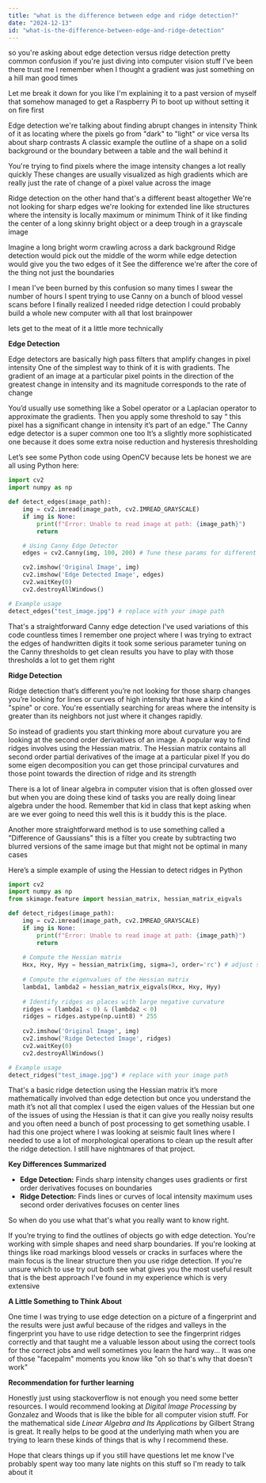 ```yaml
---
title: "what is the difference between edge and ridge detection?"
date: "2024-12-13"
id: "what-is-the-difference-between-edge-and-ridge-detection"
---
```


so you're asking about edge detection versus ridge detection pretty common confusion if you're just diving into computer vision stuff I've been there trust me I remember when I thought a gradient was just something on a hill man good times

Let me break it down for you like I'm explaining it to a past version of myself that somehow managed to get a Raspberry Pi to boot up without setting it on fire first

Edge detection we're talking about finding abrupt changes in intensity Think of it as locating where the pixels go from "dark" to "light" or vice versa Its about sharp contrasts A classic example the outline of a shape on a solid background or the boundary between a table and the wall behind it

You're trying to find pixels where the image intensity changes a lot really quickly These changes are usually visualized as high gradients which are really just the rate of change of a pixel value across the image

Ridge detection on the other hand that's a different beast altogether We're not looking for sharp edges we're looking for extended line like structures where the intensity is locally maximum or minimum Think of it like finding the center of a long skinny bright object or a deep trough in a grayscale image

Imagine a long bright worm crawling across a dark background Ridge detection would pick out the middle of the worm while edge detection would give you the two edges of it See the difference we're after the core of the thing not just the boundaries

I mean I've been burned by this confusion so many times I swear the number of hours I spent trying to use Canny on a bunch of blood vessel scans before I finally realized I needed ridge detection I could probably build a whole new computer with all that lost brainpower

 lets get to the meat of it a little more technically

**Edge Detection**

Edge detectors are basically high pass filters that amplify changes in pixel intensity One of the simplest way to think of it is with gradients. The gradient of an image at a particular pixel points in the direction of the greatest change in intensity and its magnitude corresponds to the rate of change

You’d usually use something like a Sobel operator or a Laplacian operator to approximate the gradients. Then you apply some threshold to say “ this pixel has a significant change in intensity it’s part of an edge.” The Canny edge detector is a super common one too It’s a slightly more sophisticated one because it does some extra noise reduction and hysteresis thresholding

Let’s see some Python code using OpenCV because lets be honest we are all using Python here:

```python
import cv2
import numpy as np

def detect_edges(image_path):
    img = cv2.imread(image_path, cv2.IMREAD_GRAYSCALE)
    if img is None:
        print(f"Error: Unable to read image at path: {image_path}")
        return

    # Using Canny Edge Detector
    edges = cv2.Canny(img, 100, 200) # Tune these params for different images

    cv2.imshow('Original Image', img)
    cv2.imshow('Edge Detected Image', edges)
    cv2.waitKey(0)
    cv2.destroyAllWindows()

# Example usage
detect_edges("test_image.jpg") # replace with your image path
```

That's a straightforward Canny edge detection I've used variations of this code countless times I remember one project where I was trying to extract the edges of handwritten digits it took some serious parameter tuning on the Canny thresholds to get clean results you have to play with those thresholds a lot to get them right

**Ridge Detection**

Ridge detection that’s different you’re not looking for those sharp changes you’re looking for lines or curves of high intensity that have a kind of "spine" or core. You're essentially searching for areas where the intensity is greater than its neighbors not just where it changes rapidly.

So instead of gradients you start thinking more about curvature you are looking at the second order derivatives of an image. A popular way to find ridges involves using the Hessian matrix. The Hessian matrix contains all second order partial derivatives of the image at a particular pixel If you do some eigen decomposition you can get those principal curvatures and those point towards the direction of ridge and its strength

There is a lot of linear algebra in computer vision that is often glossed over but when you are doing these kind of tasks you are really doing linear algebra under the hood. Remember that kid in class that kept asking when are we ever going to need this well this is it buddy this is the place.

Another more straightforward method is to use something called a "Difference of Gaussians" this is a filter you create by subtracting two blurred versions of the same image but that might not be optimal in many cases

Here’s a simple example of using the Hessian to detect ridges in Python

```python
import cv2
import numpy as np
from skimage.feature import hessian_matrix, hessian_matrix_eigvals

def detect_ridges(image_path):
    img = cv2.imread(image_path, cv2.IMREAD_GRAYSCALE)
    if img is None:
        print(f"Error: Unable to read image at path: {image_path}")
        return
    
    # Compute the Hessian matrix
    Hxx, Hxy, Hyy = hessian_matrix(img, sigma=3, order='rc') # adjust sigma as needed
    
    # Compute the eigenvalues of the Hessian matrix
    lambda1, lambda2 = hessian_matrix_eigvals(Hxx, Hxy, Hyy)
    
    # Identify ridges as places with large negative curvature
    ridges = (lambda1 < 0) & (lambda2 < 0) 
    ridges = ridges.astype(np.uint8) * 255 
    
    cv2.imshow('Original Image', img)
    cv2.imshow('Ridge Detected Image', ridges)
    cv2.waitKey(0)
    cv2.destroyAllWindows()

# Example usage
detect_ridges("test_image.jpg") # replace with your image path
```

That's a basic ridge detection using the Hessian matrix it’s more mathematically involved than edge detection but once you understand the math it’s not all that complex I used the eigen values of the Hessian but one of the issues of using the Hessian is that it can give you really noisy results and you often need a bunch of post processing to get something usable. I had this one project where I was looking at seismic fault lines where I needed to use a lot of morphological operations to clean up the result after the ridge detection. I still have nightmares of that project.

**Key Differences Summarized**

*   **Edge Detection:** Finds sharp intensity changes uses gradients or first order derivatives focuses on boundaries
*   **Ridge Detection:** Finds lines or curves of local intensity maximum uses second order derivatives focuses on center lines

So when do you use what that's what you really want to know right.

If you’re trying to find the outlines of objects go with edge detection. You're working with simple shapes and need sharp boundaries. If you're looking at things like road markings blood vessels or cracks in surfaces where the main focus is the linear structure then you use ridge detection. If you're unsure which to use try out both see what gives you the most useful result that is the best approach I've found in my experience which is very extensive

**A Little Something to Think About**

One time I was trying to use edge detection on a picture of a fingerprint and the results were just awful because of the ridges and valleys in the fingerprint you have to use ridge detection to see the fingerprint ridges correctly and that taught me a valuable lesson about using the correct tools for the correct jobs and well sometimes you learn the hard way... It was one of those "facepalm" moments you know like "oh so that's why that doesn't work"

**Recommendation for further learning**

Honestly just using stackoverflow is not enough you need some better resources. I would recommend looking at *Digital Image Processing* by Gonzalez and Woods that is like the bible for all computer vision stuff. For the mathematical side *Linear Algebra and Its Applications* by Gilbert Strang is great. It really helps to be good at the underlying math when you are trying to learn these kinds of things that is why I recommend these.

Hope that clears things up if you still have questions let me know I've probably spent way too many late nights on this stuff so I'm ready to talk about it
